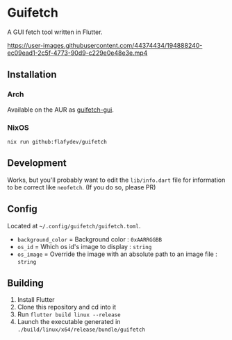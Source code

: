 # Guifetch
A GUI fetch tool written in Flutter.



https://user-images.githubusercontent.com/44374434/194888240-ec09ead1-2c5f-4773-90d9-c229e0e48e3e.mp4


## Installation

### Arch

Available on the AUR as [guifetch-gui](https://aur.archlinux.org/packages/guifetch-git).

### NixOS

`nix run github:flafydev/guifetch`

## Development
Works, but you'll probably want to edit the `lib/info.dart` file for information to be correct like `neofetch`. (If you do so, please PR)

## Config
Located at `~/.config/guifetch/guifetch.toml`.
- `background_color` = Background color : `0xAARRGGBB`
- `os_id` = Which os id's image to display : `string`
- `os_image` = Override the image with an absolute path to an image file : `string`

## Building
1. Install Flutter
2. Clone this repository and cd into it
3. Run `flutter build linux --release`
4. Launch the executable generated in `./build/linux/x64/release/bundle/guifetch`
